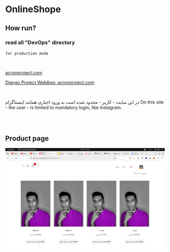 # OnlineShope

## How run?
### read all "DevOps" directory
    for production mode
    
<br>

[acronproject.com]

[Django Project WebApp: acronproject.com]

<br>

در این سایت - کاربر - محدود شده است به ورود اجباری همانند اینستاگرام
On this site - the user - is limited to mandatory login, like Instagram.

<br>


[acronproject.com]: http://acronproject.com/

[Django Project WebApp: acronproject.com]: http://acronproject.com/



<br>

## Product page

<img src="./static/img/Screenshot from 2024-07-21 04-23-52.png" alt="product page" style=" width:900px;"> 


